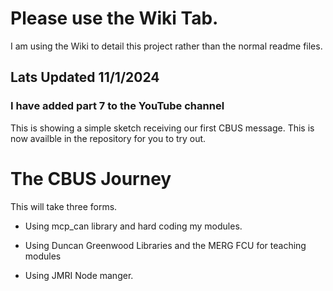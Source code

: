 # Please use the Wiki Tab.

I am using the Wiki to detail this project rather than the normal readme files.

## Lats Updated 11/1/2024 

### I have added part 7 to the YouTube channel 

This is showing a simple sketch receiving our first CBUS message. This is now availble in the repository for you to try out.

# The CBUS Journey

This will take three forms.

- Using mcp_can library and hard coding my modules.

- Using Duncan Greenwood Libraries and the MERG FCU for teaching modules

- Using JMRI Node manger.
